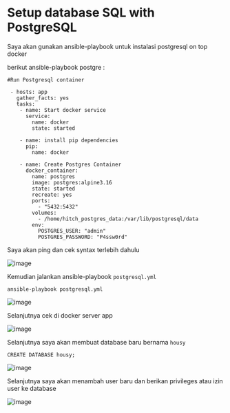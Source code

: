 # Setup database SQL with PostgreSQL

Saya akan gunakan ansible-playbook untuk instalasi postgresql on top docker

berikut ansible-playbook postgre :

```
#Run Postgresql container

 - hosts: app
   gather_facts: yes
   tasks:
    - name: Start docker service
      service:
        name: docker
        state: started

    - name: install pip dependencies
      pip:
        name: docker
 
    - name: Create Postgres Container
      docker_container:
        name: postgres
        image: postgres:alpine3.16
        state: started
        recreate: yes
        ports:
          - "5432:5432"
        volumes:
          - /home/hitch_postgres_data:/var/lib/postgresql/data
        env:
          POSTGRES_USER: "admin"
          POSTGRES_PASSWORD: "P4ssw0rd"
  ```
  
Saya akan ping dan cek syntax terlebih dahulu 

![image](https://user-images.githubusercontent.com/106061407/176099429-de1c3569-3c60-4892-a5cb-32b2e96675f8.png)

Kemudian jalankan ansible-playbook `postgresql.yml`

```
ansible-playbook postgresql.yml
```

![image](https://user-images.githubusercontent.com/106061407/176100378-83192d50-be93-42a3-95a3-e130bfa18c9a.png)

Selanjutnya cek di docker server app 

![image](https://user-images.githubusercontent.com/106061407/176101418-73a5c09b-64f3-4e4f-aaf0-0c5a5ce5594e.png)


Selanjutnya saya akan membuat database baru bernama `housy`

```
CREATE DATABASE housy;
```

![image](https://user-images.githubusercontent.com/106061407/176104976-a9e48639-0acf-4970-90c1-4de1945505d8.png)

Selanjutnya saya akan menambah user baru  dan berikan privileges atau izin user ke database

![image](https://user-images.githubusercontent.com/106061407/176105746-a8f64771-f7c9-4432-9da3-f623c7b015a7.png)

